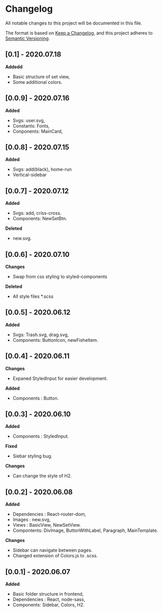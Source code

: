# Changelog
All notable changes to this project will be documented in this file.

The format is based on [Keep a Changelog](https://keepachangelog.com/en/1.0.0/),
and this project adheres to [Semantic Versioning](https://semver.org/spec/v2.0.0.html).

## [0.1] - 2020.07.18

**Addedd**
- Basic structure of set view,
- Some additional colors.

## [0.0.9] - 2020.07.16

**Added**
- Svgs: user.svg,
- Constants: Fonts,
- Conponents: MainCard,



## [0.0.8] - 2020.07.15

**Added**
- Svgs: add(black), home-run
- Vertical-sidebar

## [0.0.7] - 2020.07.12

**Added**
- Svgs: add, criss-cross.
- Components: NewSetBtn.

**Deleted**
- new.svg.

## [0.0.6] - 2020.07.10

**Changes**
- Swap from css styling to styled-components

**Deleted**
- All style files *.scss

## [0.0.5] - 2020.06.12

**Added**
- Svgs: Trash.svg, drag.svg,
- Components: ButtonIcon, newFisheItem.

## [0.0.4] - 2020.06.11

**Changes**
- Expaned StyledInput for easier development.

**Added**
- Components : Button.

## [0.0.3] - 2020.06.10

**Added**
- Components : StyledInput.

**Fixed**
- Siebar styling bug.

**Changes**
- Can change the style of H2.

## [0.0.2] - 2020.06.08

**Added**
- Dependencies : React-router-dom,
- Images : new.svg,
- Views : BasicView, NewSetView.
- Compontents: DivImage, ButtonWithLabel, Paragraph, MainTemplate.

**Changes**
- Sidebar can navigate between pages.
- Changed extension of Colors.js to .scss.

## [0.0.1] - 2020.06.07

**Added**
 - Basic folder structure in frontend,
 - Dependencies : React, node-sass,
 - Components: Sidebar, Colors, H2.